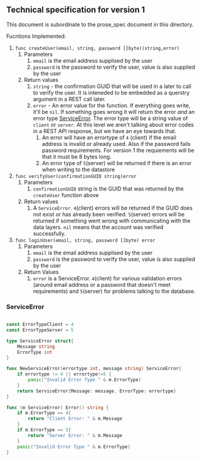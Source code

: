 ## Technical specification for version 1

This document is subordinate to the prose_spec document in this directory.

Fucntions Implemented:

1. `func createUser(email, string, password []byte)(string,error)`
    1. Parameters
        1. `email` is the email address supplised by the user
        1. `password` is the password to verify the user, value is also supplied by the user
    1. Return values
        1. `string` - the confirmation GUID that will be used in a later to call to verify the user.  It is inteneded to be embedded as a querstry argument in a REST call later.
        1. `error` - An error value for the function.  If everything goes write, it'll be `nil`.  If something goes wrong it will return the error _and_ an error type [ServiceError](#ServiceError).  The error type will be a string value of `client` or `server`.  At this level we aren't talking about error codes in a REST API response, but we have an eye towards that.  
            1. An error will have an errortype of `4` (client) if the email address is invalid or already used.  Also if the password fails password requirements.  For version 1 the requiements will be that it must be 8 bytes long.
            2. An error type of `5`(server) will be returned if there is an error when writing to the datastore
1. `func verifyUser(confirmationGUID string)error`
    1. Parameters
        1. `confirmationGUID` string is the GUID that was returned by the `createUser` function above
    1. Return values
        1. A `ServiceError`. `4`(client) errors will be returned if the GUID does not exist or has already been verified.  `5`(server) errors will be returned if something went wrong with communicating with the data layers. `nil` means that the account was verified successfully.
1. `func loginUser(email, string, password []byte) error`
    1. Parameters
        1. `email` is the email address supplised by the user
        1. `password` is the password to verify the user, value is also supplied by the user
    2. Return Values
        1. `error` is a ServiceError. `4`(client) for various validation errors (around email address or a password that doesn't meet requirements) and `5`(server) for problems talking to the database.


### ServiceError
```go

const ErrorTypeClient = 4
const ErrorTypeServer = 5

type ServiceError struct{
    Message string
    ErrorType int
}

func NewServiceError(errortype int, message string) ServiceError{
    if errortype != 4 || errortype!=5 {
        panic("Invalid Error Type " & m.ErrorType)
    }
    return ServiceError{Message: message, ErrorType: errortype}
}

func (m ServiceError) Error() string {
    if m.ErrorType == 4{
        return "Client Error: " & m.Message
    }
    if m.ErrorType == 5{
        return "Server Error: " & m.Message
    }
    panic("Invalid Error Type " & m.ErrorType)
}

```